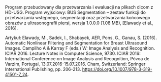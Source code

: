 Program przebudowany dla przetwarzania i ewaluacji na plikach dicom z HD-USG. Program wyjściowy:
BUS Segmentation – zestaw funkcji do przetwarzania wstępnego, segmentacji oraz przetwarzania końcowego obrazów z ultrasonografii piersi, wersja 1.0.0.0 (1.08 MB), [Elawady et al., 2016].

Artykuł: 
Elawady, M., Sadek, I., Shabayek, AER, Pons, G., Ganau, S. (2016). Automatic Nonlinear Filtering and Segmentation for Breast Ultrasound Images. Campilho A & Karray F (eds.) 
W: Image Analysis and Recognition. ICIAR 2016. 
Lecture Notes in Computer Science, 9730. 
ICIAR 2016: International Conference on Image Analysis and Recognition, Póvoa de Varzim, Portugal, 13.07.2016-15.07.2016. 
Cham, Switzerland: Springer International Publishing, pp. 206-213. https://doi.org/10.1007/978-3-319-41501-7_24.
